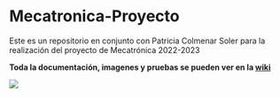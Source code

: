 # Mecatronica-Proyecto
Este es un repositorio en conjunto con Patricia Colmenar Soler para la realización del proyecto de Mecatrónica 2022-2023  

**Toda la documentación, imagenes y pruebas se pueden ver en la [wiki](https://github.com/vidalperezbohoyo/Mecatronica-Proyecto/wiki)**

![](https://github.com/vidalperezbohoyo/Mecatronica-Proyecto/raw/main/imagenes/M4Y4_resultado_final/IMG_0248.JPG?raw=true)

